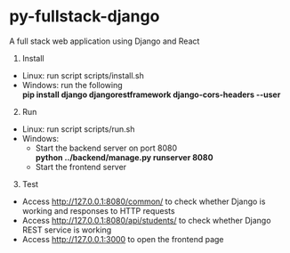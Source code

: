 # py-fullstack-django
A full stack web application using Django and React


1. Install 
* Linux: run script scripts/install.sh
* Windows: run the following  
**pip install django djangorestframework django-cors-headers --user**

2. Run
* Linux: run script scripts/run.sh
* Windows:   
   - Start the backend server on port 8080  
   **python ../backend/manage.py runserver 8080**
   - Start the frontend server
   
3. Test
* Access http://127.0.0.1:8080/common/ to check whether Django is working and responses to
HTTP requests
* Access http://127.0.0.1:8080/api/students/ to check whether Django REST service is working
* Access http://127.0.0.1:3000 to open the frontend page
